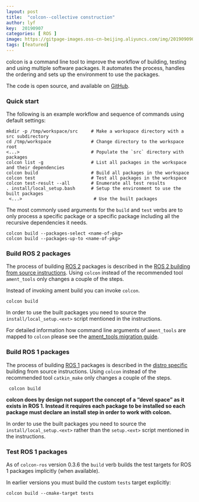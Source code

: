```yaml
---
layout: post
title:  "colcon--collective construction"
author: lyf
key:  20190907
categories: [ ROS ]
image: https://gitpage-images.oss-cn-beijing.aliyuncs.com/img/20190909090939.jpg
tags: [featured]
---
```


colcon is a command line tool to improve the workflow of building, testing and using multiple software packages. It automates the process, handles the ordering and sets up the environment to use the packages.

The code is open source, and available on [GitHub](https://github.com/colcon).


### Quick start

The following is an example workflow and sequence of commands using default settings:


```
mkdir -p /tmp/workspace/src     # Make a workspace directory with a src subdirectory
cd /tmp/workspace               # Change directory to the workspace root
<...>                           # Populate the `src` directory with packages
colcon list -g                  # List all packages in the workspace and their dependencies
colcon build                    # Build all packages in the workspace
colcon test                     # Test all packages in the workspace
colcon test-result --all        # Enumerate all test results
. install/local_setup.bash      # Setup the environment to use the built packages
 <...>                           # Use the built packages
```

The most commonly used arguments for the `build` and `test` verbs are to only process a specific package or a specific package including all the recursive dependencies it needs.

```
colcon build --packages-select <name-of-pkg>
colcon build --packages-up-to <name-of-pkg>
```


### Build ROS 2 packages

The process of building [ROS 2](https://index.ros.org/doc/ros2/) packages is described in the [ROS 2 building from source instructions](https://github.com/ros2/ros2#building-from-source). Using `colcon` instead of the recommended tool` ament_tools` only changes a couple of the steps.

Instead of invoking ament build you can invoke `colcon`.

```
colcon build
```

In order to use the built packages you need to source the `install/local_setup.<ext>` script mentioned in the instructions.

For detailed information how command line arguments of `ament_tools` are mapped to `colcon` please see the [ament_tools migration guide](https://colcon.readthedocs.io/en/released/migration/ament_tools.html).

### Build ROS 1 packages

The process of building [ROS 1](https://www.ros.org/) packages is described in the [distro specific](http://wiki.ros.org/melodic/Installation/Source) building from source instructions. Using `colcon` instead of the recommended tool `catkin_make` only changes a couple of the steps.

```
 colcon build
```

**colcon does by design not support the concept of a “devel space” as it exists in ROS 1. Instead it requires each package to be installed so each package must declare an install step in order to work with colcon.**

In order to use the built packages you need to source the `install/local_setup.<ext>` rather than the `setup.<ext>` script mentioned in the instructions.

### Test ROS 1 packages

As of `colcon-ros` version 0.3.6 the `build` verb builds the test targets for ROS 1 packages implicitly (when available).


In earlier versions you must build the custom `tests` target explicitly:


```
colcon build --cmake-target tests
```
